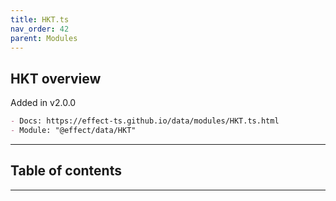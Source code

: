 ```yaml
---
title: HKT.ts
nav_order: 42
parent: Modules
---
```


## HKT overview

Added in v2.0.0

```md
- Docs: https://effect-ts.github.io/data/modules/HKT.ts.html
- Module: "@effect/data/HKT"
```

---

<h2 class="text-delta">Table of contents</h2>

---
